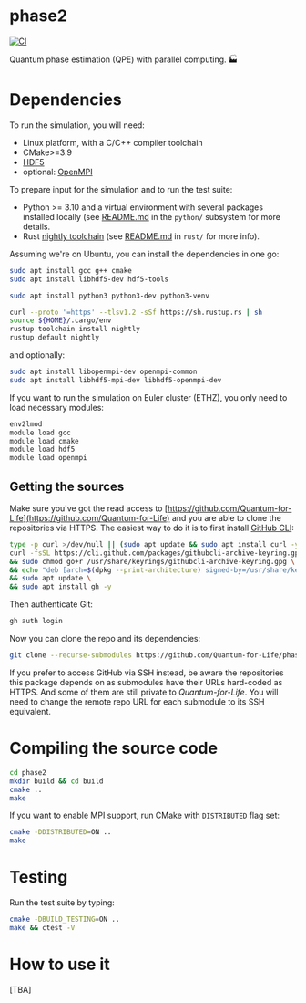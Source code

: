# phase2

[![CI](https://github.com/Quantum-for-Life/phase2/actions/workflows/CI.yml/badge.svg?branch=main)](https://github.com/Quantum-for-Life/phase2/actions/workflows/CI.yml)

Quantum phase estimation (QPE) with parallel computing. 🏭

# Dependencies

To run the simulation, you will need:

- Linux platform, with a C/C++ compiler toolchain
- CMake>=3.9
- [HDF5][hdf5-website]
- optional: [OpenMPI][openmpi-website]

To prepare input for the simulation and to run the test suite:

- Python >= 3.10 and a virtual environment with several packages installed
  locally (see [README.md](./python/README.md) in the `python/` subsystem for
  more details.
- Rust [nightly toolchain][rust-nightly] (see [README.md](./rust/README.md) in
  `rust/` for more info).

Assuming we're on Ubuntu, you can install the dependencies in one go:

```bash
sudo apt install gcc g++ cmake 
sudo apt install libhdf5-dev hdf5-tools

sudo apt install python3 python3-dev python3-venv

curl --proto '=https' --tlsv1.2 -sSf https://sh.rustup.rs | sh
source ${HOME}/.cargo/env
rustup toolchain install nightly
rustup default nightly
```

and optionally:

```bash
sudo apt install libopenmpi-dev openmpi-common
sudo apt install libhdf5-mpi-dev libhdf5-openmpi-dev 
```

If you want to run the simulation on Euler cluster (ETHZ), you only need to load
necessary modules:

```bash
env2lmod
module load gcc
module load cmake
module load hdf5
module load openmpi
```

[hdf5-website]: https://www.hdfgroup.org/solutions/hdf5/

[openmpi-website]: https://www.open-mpi.org/

[rust-nightly]: (https://rust-lang.github.io/rustup/concepts/channels.html)

## Getting the sources

Make sure you've got the read access
to [https://github.com/Quantum-for-Life](https://github.com/Quantum-for-Life)
and you are able to clone the repositories via HTTPS. The easiest way to do it
is to
first install [GitHub CLI](https://cli.github.com/):

```bash
type -p curl >/dev/null || (sudo apt update && sudo apt install curl -y)
curl -fsSL https://cli.github.com/packages/githubcli-archive-keyring.gpg | sudo dd of=/usr/share/keyrings/githubcli-archive-keyring.gpg \
&& sudo chmod go+r /usr/share/keyrings/githubcli-archive-keyring.gpg \
&& echo "deb [arch=$(dpkg --print-architecture) signed-by=/usr/share/keyrings/githubcli-archive-keyring.gpg] https://cli.github.com/packages stable main" | sudo tee /etc/apt/sources.list.d/github-cli.list > /dev/null \
&& sudo apt update \
&& sudo apt install gh -y
```

Then authenticate Git:

```bash
gh auth login
```

Now you can clone the repo and its dependencies:

```bash
git clone --recurse-submodules https://github.com/Quantum-for-Life/phase2.git
```

If you prefer to access GitHub via SSH instead, be aware the repositories
this package depends on as submodules have their URLs hard-coded as HTTPS.
And some of them are still private to _Quantum-for-Life_. You will need to
change the remote repo URL for each submodule to its SSH equivalent.

# Compiling the source code

```bash
cd phase2
mkdir build && cd build
cmake ..
make
```

If you want to enable MPI support, run CMake with `DISTRIBUTED` flag set:

```bash
cmake -DDISTRIBUTED=ON ..
make
```

# Testing

Run the test suite by typing:

```bash
cmake -DBUILD_TESTING=ON ..
make && ctest -V
```

# How to use it

[TBA]

